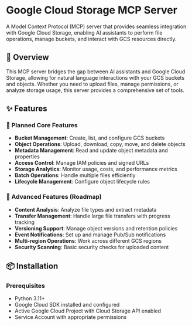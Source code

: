 # Google Cloud Storage MCP Server

A Model Context Protocol (MCP) server that provides seamless integration with Google Cloud Storage, enabling AI assistants to perform file operations, manage buckets, and interact with GCS resources directly.

## 🎯 Overview

This MCP server bridges the gap between AI assistants and Google Cloud Storage, allowing for natural language interactions with your GCS buckets and objects. Whether you need to upload files, manage permissions, or analyze storage usage, this server provides a comprehensive set of tools.

## ✨ Features

### 🚀 Planned Core Features
- **Bucket Management**: Create, list, and configure GCS buckets
- **Object Operations**: Upload, download, copy, move, and delete objects
- **Metadata Management**: Read and update object metadata and properties
- **Access Control**: Manage IAM policies and signed URLs
- **Storage Analytics**: Monitor usage, costs, and performance metrics
- **Batch Operations**: Handle multiple files efficiently
- **Lifecycle Management**: Configure object lifecycle rules

### 🔧 Advanced Features (Roadmap)
- **Content Analysis**: Analyze file types and extract metadata
- **Transfer Management**: Handle large file transfers with progress tracking
- **Versioning Support**: Manage object versions and retention policies
- **Event Notifications**: Set up and manage Pub/Sub notifications
- **Multi-region Operations**: Work across different GCS regions
- **Security Scanning**: Basic security checks for uploaded content

## 📦 Installation

### Prerequisites
- Python 3.11+
- Google Cloud SDK installed and configured
- Active Google Cloud Project with Cloud Storage API enabled
- Service Account with appropriate permissions

